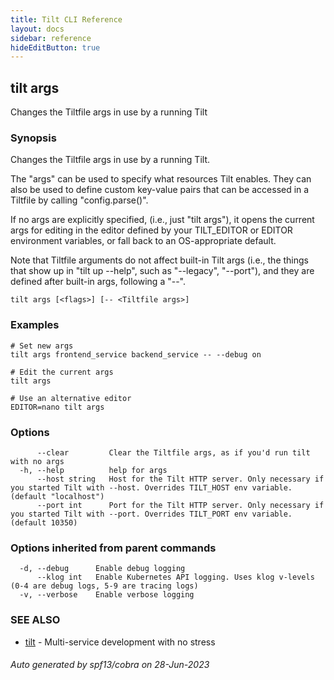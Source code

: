 ```yaml
---
title: Tilt CLI Reference
layout: docs
sidebar: reference
hideEditButton: true
---
```

## tilt args

Changes the Tiltfile args in use by a running Tilt

### Synopsis

Changes the Tiltfile args in use by a running Tilt.

The "args" can be used to specify what resources Tilt enables. They can also 
be used to define custom key-value pairs that can be accessed in a Tiltfile
by calling "config.parse()".

If no args are explicitly specified, (i.e., just "tilt args"), it opens the current args for editing in
the editor defined by your TILT_EDITOR or EDITOR environment variables, or fall back to
an OS-appropriate default.

Note that Tiltfile arguments do not affect built-in Tilt args (i.e., the things that show up in "tilt up --help", such as "--legacy", "--port"), and they
are defined after built-in args, following a "--".

```
tilt args [<flags>] [-- <Tiltfile args>]
```

### Examples

```
# Set new args
tilt args frontend_service backend_service -- --debug on

# Edit the current args
tilt args

# Use an alternative editor
EDITOR=nano tilt args
```

### Options

```
      --clear         Clear the Tiltfile args, as if you'd run tilt with no args
  -h, --help          help for args
      --host string   Host for the Tilt HTTP server. Only necessary if you started Tilt with --host. Overrides TILT_HOST env variable. (default "localhost")
      --port int      Port for the Tilt HTTP server. Only necessary if you started Tilt with --port. Overrides TILT_PORT env variable. (default 10350)
```

### Options inherited from parent commands

```
  -d, --debug      Enable debug logging
      --klog int   Enable Kubernetes API logging. Uses klog v-levels (0-4 are debug logs, 5-9 are tracing logs)
  -v, --verbose    Enable verbose logging
```

### SEE ALSO

* [tilt](tilt.html)	 - Multi-service development with no stress

###### Auto generated by spf13/cobra on 28-Jun-2023
